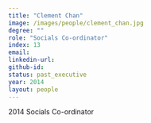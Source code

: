 ```yaml
---
title: "Clement Chan"
image: /images/people/clement_chan.jpg
degree: ""
role: "Socials Co-ordinator"
index: 13
email:
linkedin-url:
github-id:
status: past_executive
year: 2014
layout: people
---
```

2014 Socials Co-ordinator

